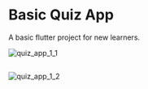 # Basic Quiz App

A basic flutter project for new learners.


![quiz_app_1_1](https://user-images.githubusercontent.com/83041330/192170320-3c57335b-d4a5-421c-8dbd-969c24daa1d5.png)

##

![quiz_app_1_2](https://user-images.githubusercontent.com/83041330/192170330-fb75c2e9-57e7-4cb7-b7b6-5292492bfa8e.png)
